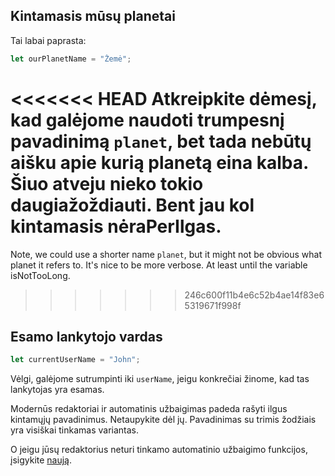 ## Kintamasis mūsų planetai

Tai labai paprasta:

```js
let ourPlanetName = "Žemė";
```

<<<<<<< HEAD
Atkreipkite dėmesį, kad galėjome naudoti trumpesnį pavadinimą `planet`, bet tada nebūtų aišku apie kurią planetą eina kalba. Šiuo atveju nieko tokio daugiažoždiauti. Bent jau kol kintamasis nėraPerIlgas. 
=======
Note, we could use a shorter name `planet`, but it might not be obvious what planet it refers to. It's nice to be more verbose. At least until the variable isNotTooLong.
>>>>>>> 246c600f11b4e6c52b4ae14f83e65319671f998f

## Esamo lankytojo vardas

```js
let currentUserName = "John";
```

Vėlgi, galėjome sutrumpinti iki `userName`, jeigu konkrečiai žinome, kad tas lankytojas yra esamas.

Modernūs redaktoriai ir automatinis užbaigimas padeda rašyti ilgus kintamųjų pavadinimus. Netaupykite dėl jų. Pavadinimas su trimis žodžiais yra visiškai tinkamas variantas.

O jeigu jūsų redaktorius neturi tinkamo automatinio užbaigimo funkcijos, įsigykite [naują](/code-editors).
